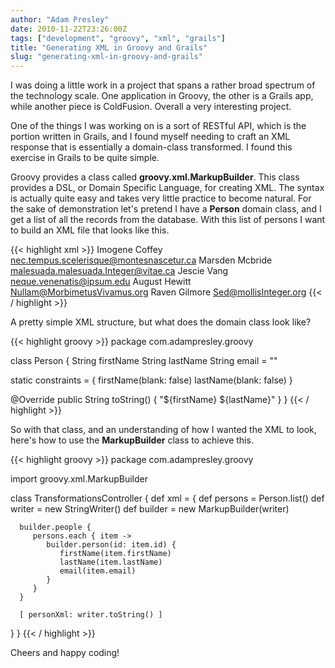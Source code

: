 ```yaml
---
author: "Adam Presley"
date: 2010-11-22T23:26:00Z
tags: ["development", "groovy", "xml", "grails"]
title: "Generating XML in Groovy and Grails"
slug: "generating-xml-in-groovy-and-grails"
---
```


I was doing a little work in a project that spans a rather broad
spectrum of the technology scale. One application in Groovy, the other
is a Grails app, while another piece is ColdFusion. Overall a very
interesting project.

One of the things I was working on is a sort of RESTful API, which is
the portion written in Grails, and I found myself needing to craft an
XML response that is essentially a domain-class transformed. I found
this exercise in Grails to be quite simple.

Groovy provides a class called **groovy.xml.MarkupBuilder**. This
class provides a DSL, or Domain Specific Language, for creating XML. The
syntax is actually quite easy and takes very little practice to become
natural. For the sake of demonstration let's pretend I have a
**Person** domain class, and I get a list of all the records from
the database. With this list of persons I want to build an XML file that
looks like this.

{{< highlight xml >}}
<people>
   <person id='1'>
      <firstname>Imogene</firstName>
      <lastname>Coffey</lastName>
      <email>nec.tempus.scelerisque@montesnascetur.ca</email>
   </person>
   <person id='2'>
      <firstname>Marsden</firstName>
      <lastname>Mcbride</lastName>
      <email>malesuada.malesuada.Integer@vitae.ca</email>
   </person>
   <person id='3'>
      <firstname>Jescie</firstName>
      <lastname>Vang</lastName>
      <email>neque.venenatis@ipsum.edu</email>
   </person>
   <person id='4'>
      <firstname>August</firstName>
      <lastname>Hewitt</lastName>
      <email>Nullam@MorbimetusVivamus.org</email>
   </person>
   <person id='5'>
      <firstname>Raven</firstName>
      <lastname>Gilmore</lastName>
      <email>Sed@mollisInteger.org</email>
   </person>
</people>
{{< / highlight >}}

A pretty simple XML structure, but what does the domain class look
like?

{{< highlight groovy >}}
package com.adampresley.groovy

class Person {
   String firstName
   String lastName
   String email = ""

   static constraints = {
      firstName(blank: false)
      lastName(blank: false)
   }

   @Override
   public String toString() {
      "${firstName} ${lastName}"
   }
}
{{< / highlight >}}

So with that class, and an understanding of how I wanted the XML to
look, here's how to use the **MarkupBuilder** class to achieve
this.

{{< highlight groovy >}}
package com.adampresley.groovy

import groovy.xml.MarkupBuilder

class TransformationsController {
   def xml = {
      def persons = Person.list()
      def writer = new StringWriter()
      def builder = new MarkupBuilder(writer)

      builder.people {
         persons.each { item ->
            builder.person(id: item.id) {
               firstName(item.firstName)
               lastName(item.lastName)
               email(item.email)
            }
         }
      }

      [ personXml: writer.toString() ]
   }
}
{{< / highlight >}}

Cheers and happy coding!
